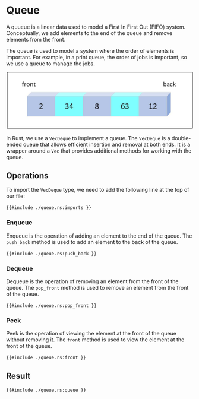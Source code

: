 # Queue

A quueue is a linear data used to model a First In First Out (FIFO) system. Conceptually, we add elements to the end of the queue and remove elements from the front. 

The queue is used to model a system where the order of elements is important. For example, in a print queue, the order of jobs is important, so we use a queue to manage the jobs.

![queue](../images/queue.jpg)

In Rust, we use a `VecDeque` to implement a queue. The `VecDeque` is a double-ended queue that allows efficient insertion and removal at both ends. It is a wrapper around a `Vec` that provides additional methods for working with the queue.

## Operations

To import the `VecDeque` type, we need to add the following line at the top of our file:

```rust,ignore
{{#include ./queue.rs:imports }}
```
### Enqueue

Enqueue is the operation of adding an element to the end of the queue. The `push_back` method is used to add an element to the back of the queue.

```rust, ignore
{{#include ./queue.rs:push_back }}
```

### Dequeue

Dequeue is the operation of removing an element from the front of the queue. The `pop_front` method is used to remove an element from the front of the queue.

```rust, ignore
{{#include ./queue.rs:pop_front }}
```
### Peek

Peek is the operation of viewing the element at the front of the queue without removing it. The `front` method is used to view the element at the front of the queue.   

```rust, ignore
{{#include ./queue.rs:front }}
```

## Result

```rust,editable
{{#include ./queue.rs:queue }}
```